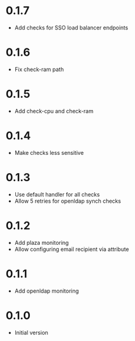 # 0.1.7

* Add checks for SSO load balancer endpoints

# 0.1.6

* Fix check-ram path

# 0.1.5

* Add check-cpu and check-ram

# 0.1.4

* Make checks less sensitive

# 0.1.3

* Use default handler for all checks
* Allow 5 retries for openldap synch checks

# 0.1.2

* Add plaza monitoring
* Allow configuring email recipient via attribute

# 0.1.1

* Add openldap monitoring

# 0.1.0

* Initial version
